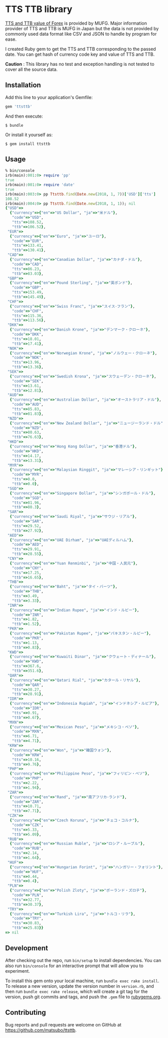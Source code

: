 # TTS TTB library

[TTS and TTB value of Forex](http://www.murc-kawasesouba.jp/fx/past_3month.php) is  provided by MUFG. Major information provider of TTS and TTB is MUFG in Japan but the data is not provided by commonly used data format like CSV and JSON to handle by program for ease.

I created Ruby gem to get the TTS and TTB corresponding to the passed date. You can get hash of currency code key and value of TTS and TTB.

__Caution__ : This library has no test and exception handling is not tested to cover all the source data.


## Installation

Add this line to your application's Gemfile:

```ruby
gem 'ttsttb'
```

And then execute:

    $ bundle

Or install it yourself as:

    $ gem install ttsttb

## Usage

```ruby
% bin/console
irb(main):001:0> require 'pp'
true
irb(main):001:0> require 'date'
true
irb(main):003:0> pp Ttsttb.find(Date.new(2018, 1, 7))['USD']['tts']
108.52
irb(main):004:0> pp Ttsttb.find(Date.new(2018, 1, 1)); nil
{"USD"=>
  {"currency"=>{"en"=>"US Dollar", "ja"=>"米ドル"},
   "code"=>"USD",
   "tts"=>108.52,
   "ttb"=>106.52},
 "EUR"=>
  {"currency"=>{"en"=>"Euro", "ja"=>"ユーロ"},
   "code"=>"EUR",
   "tts"=>133.41,
   "ttb"=>130.41},
 "CAD"=>
  {"currency"=>{"en"=>"Canadian Dollar", "ja"=>"カナダ・ドル"},
   "code"=>"CAD",
   "tts"=>86.23,
   "ttb"=>83.03},
 "GBP"=>
  {"currency"=>{"en"=>"Pound Sterling", "ja"=>"英ポンド"},
   "code"=>"GBP",
   "tts"=>153.49,
   "ttb"=>145.49},
 "CHF"=>
  {"currency"=>{"en"=>"Swiss Franc", "ja"=>"スイス･フラン"},
   "code"=>"CHF",
   "tts"=>115.36,
   "ttb"=>113.56},
 "DKK"=>
  {"currency"=>{"en"=>"Danish Krone", "ja"=>"デンマーク・クローネ"},
   "code"=>"DKK",
   "tts"=>18.01,
   "ttb"=>17.41},
 "NOK"=>
  {"currency"=>{"en"=>"Norwegian Krone", "ja"=>"ノルウェー・クローネ"},
   "code"=>"NOK",
   "tts"=>13.96,
   "ttb"=>13.36},
 "SEK"=>
  {"currency"=>{"en"=>"Swedish Krona", "ja"=>"スウェーデン・クローネ"},
   "code"=>"SEK",
   "tts"=>13.61,
   "ttb"=>12.81},
 "AUD"=>
  {"currency"=>{"en"=>"Australian Dollar", "ja"=>"オーストラリア・ドル"},
   "code"=>"AUD",
   "tts"=>85.83,
   "ttb"=>81.83},
 "NZD"=>
  {"currency"=>{"en"=>"New Zealand Dollar", "ja"=>"ニュージーランド・ドル"},
   "code"=>"NZD",
   "tts"=>80.63,
   "ttb"=>76.63},
 "HKD"=>
  {"currency"=>{"en"=>"Hong Kong Dollar", "ja"=>"香港ドル"},
   "code"=>"HKD",
   "tts"=>14.17,
   "ttb"=>13.31},
 "MYR"=>
  {"currency"=>{"en"=>"Malaysian Ringgit", "ja"=>"マレーシア・リンギット"},
   "code"=>"MYR",
   "tts"=>0.0,
   "ttb"=>0.0},
 "SGD"=>
  {"currency"=>{"en"=>"Singapore Dollar", "ja"=>"シンガポール・ドル"},
   "code"=>"SGD",
   "tts"=>81.96,
   "ttb"=>80.3},
 "SAR"=>
  {"currency"=>{"en"=>"Saudi Riyal", "ja"=>"サウジ・リアル"},
   "code"=>"SAR",
   "tts"=>29.52,
   "ttb"=>27.92},
 "AED"=>
  {"currency"=>{"en"=>"UAE Dirham", "ja"=>"UAEディルハム"},
   "code"=>"AED",
   "tts"=>29.91,
   "ttb"=>28.55},
 "CNY"=>
  {"currency"=>{"en"=>"Yuan Renminbi", "ja"=>"中国・人民元"},
   "code"=>"CNY",
   "tts"=>17.25,
   "ttb"=>16.65},
 "THB"=>
  {"currency"=>{"en"=>"Baht", "ja"=>"タイ・バーツ"},
   "code"=>"THB",
   "tts"=>3.49,
   "ttb"=>3.33},
 "INR"=>
  {"currency"=>{"en"=>"Indian Rupee", "ja"=>"インド・ルピー"},
   "code"=>"INR",
   "tts"=>1.82,
   "ttb"=>1.52},
 "PKR"=>
  {"currency"=>{"en"=>"Pakistan Rupee", "ja"=>"パキスタン・ルピー"},
   "code"=>"PKR",
   "tts"=>1.13,
   "ttb"=>0.83},
 "KWD"=>
  {"currency"=>{"en"=>"Kuwaiti Dinar", "ja"=>"クウェート・ディナール"},
   "code"=>"KWD",
   "tts"=>367.6,
   "ttb"=>351.6},
 "QAR"=>
  {"currency"=>{"en"=>"Qatari Rial", "ja"=>"カタール・リヤル"},
   "code"=>"QAR",
   "tts"=>30.27,
   "ttb"=>28.91},
 "IDR"=>
  {"currency"=>{"en"=>"Indonesia Rupiah", "ja"=>"インドネシア・ルピア"},
   "code"=>"IDR",
   "tts"=>0.91,
   "ttb"=>0.67},
 "MXN"=>
  {"currency"=>{"en"=>"Mexican Peso", "ja"=>"メキシコ・ペソ"},
   "code"=>"MXN",
   "tts"=>6.71,
   "ttb"=>4.71},
 "KRW"=>
  {"currency"=>{"en"=>"Won", "ja"=>"韓国ウォン"},
   "code"=>"KRW",
   "tts"=>10.16,
   "ttb"=>9.76},
 "PHP"=>
  {"currency"=>{"en"=>"Philippine Peso", "ja"=>"フィリピン・ペソ"},
   "code"=>"PHP",
   "tts"=>2.22,
   "ttb"=>1.94},
 "ZAR"=>
  {"currency"=>{"en"=>"Rand", "ja"=>"南アフリカ･ランド"},
   "code"=>"ZAR",
   "tts"=>10.71,
   "ttb"=>7.71},
 "CZK"=>
  {"currency"=>{"en"=>"Czech Koruna", "ja"=>"チェコ・コルナ"},
   "code"=>"CZK",
   "tts"=>5.33,
   "ttb"=>5.09},
 "RUB"=>
  {"currency"=>{"en"=>"Russian Ruble", "ja"=>"ロシア・ルーブル"},
   "code"=>"RUB",
   "tts"=>2.14,
   "ttb"=>1.64},
 "HUF"=>
  {"currency"=>{"en"=>"Hungarian Forint", "ja"=>"ハンガリー・フォリント"},
   "code"=>"HUF",
   "tts"=>0.44,
   "ttb"=>0.4},
 "PLN"=>
  {"currency"=>{"en"=>"Polish Zloty", "ja"=>"ポーランド・ズロチ"},
   "code"=>"PLN",
   "tts"=>32.77,
   "ttb"=>30.37},
 "TRY"=>
  {"currency"=>{"en"=>"Turkish Lira", "ja"=>"トルコ・リラ"},
   "code"=>"TRY",
   "tts"=>30.83,
   "ttb"=>25.83}}
=> nil
```

## Development

After checking out the repo, run `bin/setup` to install dependencies. You can also run `bin/console` for an interactive prompt that will allow you to experiment.

To install this gem onto your local machine, run `bundle exec rake install`. To release a new version, update the version number in `version.rb`, and then run `bundle exec rake release`, which will create a git tag for the version, push git commits and tags, and push the `.gem` file to [rubygems.org](https://rubygems.org).

## Contributing

Bug reports and pull requests are welcome on GitHub at https://github.com/matsubo/ttsttb.
